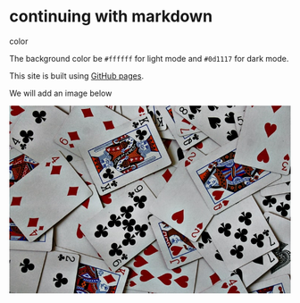 # continuing with markdown
color

The background color  be `#ffffff` for light mode and `#0d1117` for dark mode.

This site is built using [GitHub pages](https://pages.github.com/).

We will add an image below

![play your cards right](https://github.com/mungaig/docs_test/blob/new-feature/cards.jpg)

